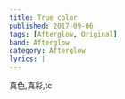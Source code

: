 ```yaml
---
title: True color
published: 2017-09-06
tags: [Afterglow, Original]
band: Afterglow
category: Afterglow
lyrics: |
---
```

真色,真彩,tc


